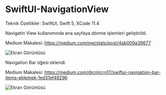 # SwiftUI-NavigationView

Teknik Özellikler: SwiftUI, Swift 5, XCode 11.4

Navigatin View kullanımında ana sayfaya dönme işlemleri geliştirildi.

Medium Makalesi: https://medium.com/me/stats/post/4ab009a39677

![Ekran Görüntüsü](https://github.com/cmlcrn17/SwiftUI-NavigationView/blob/master/SwiftUI-NavigationView.gif)




Navigation Bar öğesi eklendi.

Medium Makalesi: https://medium.com/@cmlcrn17/swiftui-navigation-bar-items-eklemek-1ed31ef49296

![Ekran Görüntüsü](https://github.com/cmlcrn17/SwiftUI-NavigationView/blob/master/SwiftUI-NavBarItems.gif)
